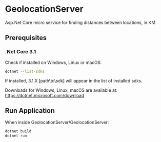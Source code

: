 # GeolocationServer
Asp.Net Core micro service for finding distances between locations, in KM.



## Prerequisites
### .Net Core 3.1

Check if installed on Windows, Linux or macOS:

```bash
dotnet --list-sdks
```

If installed, 3.1.X [path\to\sdk] will appear in the list of installed sdks.

Downloads for Windows, Linux, macOS are available at:
https://dotnet.microsoft.com/download



## Run Application
When inside GeolocationServer/GeolocationServer:
```bash
dotnet build
dotnet run
```
